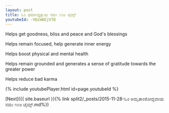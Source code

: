 ```yaml
---
layout: post
title: ಓಂ ಧರ್ಮಾಧ್ಯಕ್ಷಾಯ ನಮಃ ೧೦೮ ಟೈಮ್ಸ್
youtubeId: -VQzm6EjV7Q
---
```

 
 
Helps get goodness, bliss and peace and God's blessings
 
Helps remain focused, help generate inner energy 
 
Helps boost physical and mental health 
 
Helps remain grounded and generates a sense of gratitude towards the greater power 
 
Helps reduce bad karma
 
 
 
 


{% include youtubePlayer.html id=page.youtubeId %}
 
[Next]({{ site.baseurl }}{% link  split2/_posts/2015-11-28-ಓಂ ಅಮೃತಾಂಶೋದ್ಭವಾಯ ನಮಃ ೧೦೮ ಟೈಮ್ಸ್.md%})
 
